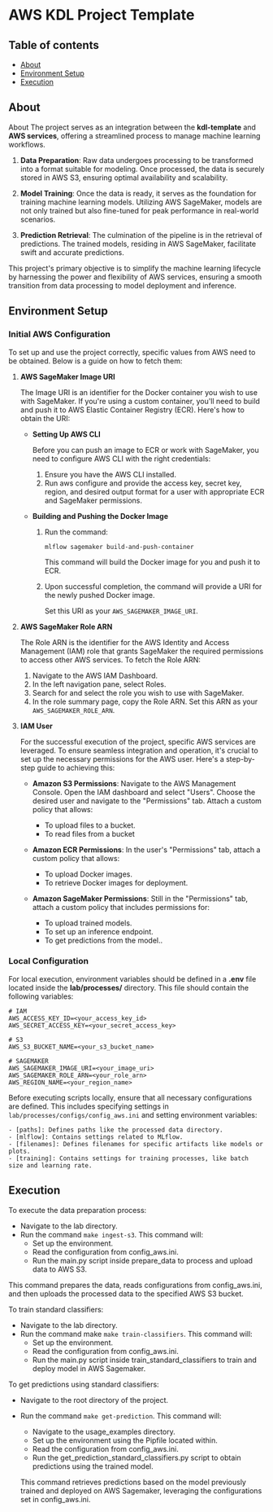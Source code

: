 # AWS KDL Project Template

## Table of contents
- [About](#about)
- [Environment Setup](#environment-setup)
- [Execution](#execution)


## About 
About
The project serves as an integration between the **kdl-template** and **AWS services**, offering a streamlined process to manage machine learning workflows.

1. **Data Preparation**:
 Raw data undergoes processing to be transformed into a format suitable for modeling. Once processed, the data is securely stored in AWS S3, ensuring optimal availability and scalability.

2. **Model Training**:
 Once the data is ready, it serves as the foundation for training machine learning models. Utilizing AWS SageMaker, models are not only trained but also fine-tuned for peak performance in real-world scenarios.

3. **Prediction Retrieval**:
The culmination of the pipeline is in the retrieval of predictions. The trained models, residing in AWS SageMaker, facilitate swift and accurate predictions.

This project's primary objective is to simplify the machine learning lifecycle by harnessing the power and flexibility of AWS services, ensuring a smooth transition from data processing to model deployment and inference.

## Environment Setup

### Initial AWS Configuration

To set up and use the project correctly, specific values from AWS need to be obtained. Below is a guide on how to fetch them:
1. **AWS SageMaker Image URI**

    The Image URI is an identifier for the Docker container you wish to use with SageMaker. If you're using a custom container, you'll need to build and push it to AWS Elastic Container Registry (ECR). Here's how to obtain the URI:

    - **Setting Up AWS CLI**

        Before you can push an image to ECR or work with SageMaker, you need to configure AWS CLI with the right credentials:
    
        1. Ensure you have the AWS CLI installed.
        2. Run aws configure and provide the access key, secret key, region, and desired output format for a user with appropriate ECR and SageMaker permissions.

    - **Building and Pushing the Docker Image**

        1. Run the command:

            ```
            mlflow sagemaker build-and-push-container
            ``` 
        
            This command will build the Docker image for you and push it to ECR.
        
        2. Upon successful completion, the command will provide a URI for the newly pushed Docker image.

            Set this URI as your `AWS_SAGEMAKER_IMAGE_URI`.

2. **AWS SageMaker Role ARN**

    The Role ARN is the identifier for the AWS Identity and Access Management (IAM) role that grants SageMaker the required permissions to access other AWS services. To fetch the Role ARN:

    1. Navigate to the AWS IAM Dashboard.
    2. In the left navigation pane, select Roles.
    3. Search for and select the role you wish to use with SageMaker.
    4. In the role summary page, copy the Role ARN.
    Set this ARN as your `AWS_SAGEMAKER_ROLE_ARN`.

3. **IAM User**

    For the successful execution of the project, specific AWS services are leveraged. To ensure seamless integration and operation, it's crucial to set up the necessary permissions for the AWS user. Here's a step-by-step guide to achieving this:

    - **Amazon S3 Permissions**:
        Navigate to the AWS Management Console.
        Open the IAM dashboard and select "Users".
        Choose the desired user and navigate to the "Permissions" tab.
        Attach a custom policy that allows:
        - To upload files to a bucket.
        - To read files from a bucket

    - **Amazon ECR Permissions**:
        In the user's "Permissions" tab, attach a custom policy that allows:
        - To upload Docker images.
        - To retrieve Docker images for deployment.

    - **Amazon SageMaker Permissions**:
        Still in the "Permissions" tab, attach a custom policy that includes permissions for:
        - To upload trained models.
        - To set up an inference endpoint.
        - To get predictions from the model..



### Local Configuration

For local execution, environment variables should be defined in a **.env** file located inside the **lab/processes/** directory. This file should contain the following variables:

```
# IAM
AWS_ACCESS_KEY_ID=<your_access_key_id>
AWS_SECRET_ACCESS_KEY=<your_secret_access_key>

# S3
AWS_S3_BUCKET_NAME=<your_s3_bucket_name>

# SAGEMAKER
AWS_SAGEMAKER_IMAGE_URI=<your_image_uri>
AWS_SAGEMAKER_ROLE_ARN=<your_role_arn>
AWS_REGION_NAME=<your_region_name> 
```

Before executing scripts locally, ensure that all necessary configurations are defined. This includes specifying settings in `lab/processes/configs/config_aws.ini` and setting environment variables:



    - [paths]: Defines paths like the processed data directory.
    - [mlflow]: Contains settings related to MLflow.
    - [filenames]: Defines filenames for specific artifacts like models or plots.
    - [training]: Contains settings for training processes, like batch size and learning rate.

## Execution
To execute the data preparation process:

- Navigate to the lab directory.
- Run the command `make ingest-s3`. This command will:
    - Set up the environment.
    - Read the configuration from config_aws.ini.
    - Run the main.py script inside prepare_data to process and upload data to AWS S3.

This command prepares the data, reads configurations from config_aws.ini, and then uploads the processed data to the specified AWS S3 bucket.

To train standard classifiers:

- Navigate to the lab directory.
- Run the command make `make train-classifiers`. This command will:
    - Set up the environment.
    - Read the configuration from config_aws.ini.
    - Run the main.py script inside train_standard_classifiers to train and deploy model in AWS Sagemaker.

To get predictions using standard classifiers:

- Navigate to the root directory of the project.
- Run the command `make get-prediction`. This command will:
    - Navigate to the usage_examples directory.
    - Set up the environment using the Pipfile located within.
    - Read the configuration from config_aws.ini.
    - Run the get_prediction_standard_classifiers.py script to obtain predictions using the trained model.

    This command retrieves predictions based on the model previously trained and deployed on AWS Sagemaker, leveraging the configurations set in config_aws.ini.





